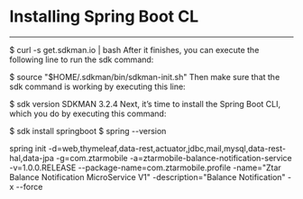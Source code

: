 # Installing Spring Boot CL
---
$ curl -s get.sdkman.io | bash
After it finishes, you can execute the following line to run the sdk command:

$ source "$HOME/.sdkman/bin/sdkman-init.sh"
Then make sure that the sdk command is working by executing this line:

$ sdk version
SDKMAN 3.2.4
Next, it’s time to install the Spring Boot CLI, which you do by executing this command:

$ sdk install springboot
$ spring --version

spring init -d=web,thymeleaf,data-rest,actuator,jdbc,mail,mysql,data-rest-hal,data-jpa -g=com.ztarmobile -a=ztarmobile-balance-notification-service -v=1.0.0.RELEASE --package-name=com.ztarmobile.profile -name="Ztar Balance Notification MicroService V1" -description="Balance Notification" -x --force

